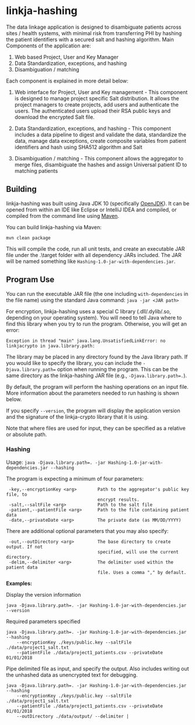 # linkja-hashing

The data linkage application is designed to disambiguate patients across sites / health systems, with minimal risk from transferring PHI by hashing the patient identifiers with a secured salt and hashing algorithm. Main Components of the application are:
1.	Web based Project, User and Key Manager
2.	Data Standardization, exceptions, and hashing 
3.	Disambiguation / matching

Each component is explained in more detail below:
1.	Web interface for Project, User and Key management - 
This component is designed to manage project specific Salt distribution. It allows the project managers to create projects, add users and authenticate the users. The authenticated users upload their RSA public keys and download the encrypted Salt file. 

2.	Data Standardization, exceptions, and hashing - 
This component includes a data pipeline to digest and validate the data, standardize the data, manage data exceptions, create composite variables from patient identifiers and hash using SHA512 algorithm and Salt

3.	Disambiguation / matching - 
This component allows the aggregator to merge files, disambiguate the hashes and assign Universal patient ID to matching patients


## Building
linkja-hashing was built using Java JDK 10 (specifically [OpenJDK](https://openjdk.java.net/)).  It can be opened from within an IDE like Eclipse or IntelliJ IDEA and compiled, or compiled from the command line using [Maven](https://maven.apache.org/).

You can build linkja-hashing via Maven:

`mvn clean package`

This will compile the code, run all unit tests, and create an executable JAR file under the .\target folder with all dependency JARs included.  The JAR will be named something like `Hashing-1.0-jar-with-dependencies.jar`.

## Program Use
You can run the executable JAR file (the one including `with-dependencies` in the file name) using the standard Java command:
`java -jar <JAR path>`

For encryption, linkja-hashing uses a special C library (.dll/.dylib/.so, depending on your operating system).  You will need to tell Java where to find this library when you try to run the program.  Otherwise, you will get an error:

```
Exception in thread "main" java.lang.UnsatisfiedLinkError: no linkjacrypto in java.library.path:
```

The library may be placed in any directory found by the Java library path.  If you would like to specify the library, you can include the `-Djava.library.path=` option when running the program.
This can be the same directory as the linkja-hashing JAR file (e.g., `-Djava.library.path=.`).

By default, the program will perform the hashing operations on an input file.  More information about the parameters needed to run hashing is shown below.

If you specify `--version`, the program will display the application version and the signature of the linkja-crypto library that it is using.  

Note that where files are used for input, they can be specified as a relative or absolute path.

### Hashing
Usage: `java -Djava.library.path=. -jar Hashing-1.0-jar-with-dependencies.jar --hashing`

The program is expecting a minimum of four parameters:

```
 -key,--encryptionKey <arg>        Path to the aggregator's public key file, to
                                   encrypt results.
 -salt,--saltFile <arg>            Path to the salt file
 -patient,--patientFile <arg>      Path to the file containing patient data
 -date,--privateDate <arg>         The private date (as MM/DD/YYYY)
```

There are additional optional parameters that you may also specify:

```
 -out,--outDirectory <arg>         The base directory to create output. If not
                                   specified, will use the current directory.
 -delim,--delimiter <arg>          The delimiter used within the patient data
                                   file. Uses a comma "," by default.
```

**Examples:**

Display the version information

```
java -Djava.library.path=. -jar Hashing-1.0-jar-with-dependencies.jar --version
```

Required parameters specified

```
java -Djava.library.path=. -jar Hashing-1.0-jar-with-dependencies.jar --hashing
    --encryptionKey ./keys/public.key --saltFile ./data/project1_salt.txt
    --patientFile ./data/project1_patients.csv --privateDate 01/01/2018
```

Pipe delimited file as input, and specify the output.  Also includes writing out the unhashed data as unencrypted text for debugging.

```
java -Djava.library.path=. -jar Hashing-1.0-jar-with-dependencies.jar --hashing
    --encryptionKey ./keys/public.key --saltFile ./data/project1_salt.txt
    --patientFile ./data/project1_patients.csv --privateDate 01/01/2018
    --outDirectory ./data/output/ --delimiter |
```
